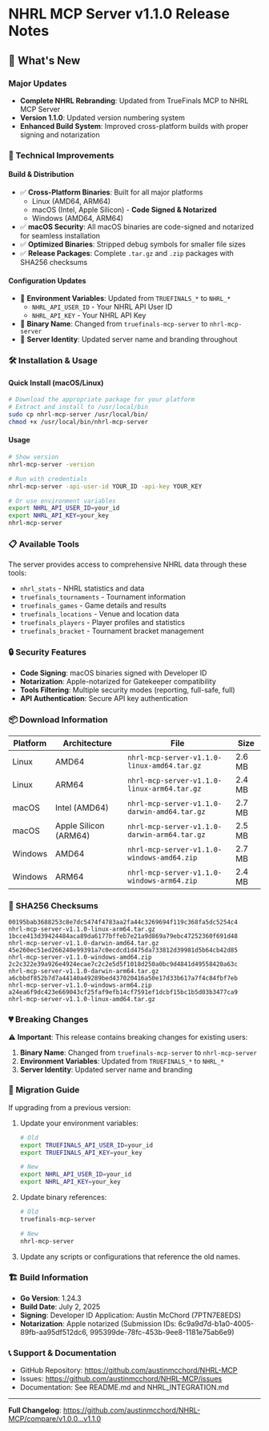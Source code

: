 # NHRL MCP Server v1.1.0 Release Notes

## 🚀 What's New

### Major Updates
- **Complete NHRL Rebranding**: Updated from TrueFinals MCP to NHRL MCP Server
- **Version 1.1.0**: Updated version numbering system
- **Enhanced Build System**: Improved cross-platform builds with proper signing and notarization

### 🔧 Technical Improvements

#### Build & Distribution
- ✅ **Cross-Platform Binaries**: Built for all major platforms
  - Linux (AMD64, ARM64)
  - macOS (Intel, Apple Silicon) - **Code Signed & Notarized**
  - Windows (AMD64, ARM64)
- ✅ **macOS Security**: All macOS binaries are code-signed and notarized for seamless installation
- ✅ **Optimized Binaries**: Stripped debug symbols for smaller file sizes
- ✅ **Release Packages**: Complete `.tar.gz` and `.zip` packages with SHA256 checksums

#### Configuration Updates
- 🔄 **Environment Variables**: Updated from `TRUEFINALS_*` to `NHRL_*`
  - `NHRL_API_USER_ID` - Your NHRL API User ID
  - `NHRL_API_KEY` - Your NHRL API Key
- 🔄 **Binary Name**: Changed from `truefinals-mcp-server` to `nhrl-mcp-server`
- 🔄 **Server Identity**: Updated server name and branding throughout

### 🛠️ Installation & Usage

#### Quick Install (macOS/Linux)
```bash
# Download the appropriate package for your platform
# Extract and install to /usr/local/bin
sudo cp nhrl-mcp-server /usr/local/bin/
chmod +x /usr/local/bin/nhrl-mcp-server
```

#### Usage
```bash
# Show version
nhrl-mcp-server -version

# Run with credentials
nhrl-mcp-server -api-user-id YOUR_ID -api-key YOUR_KEY

# Or use environment variables
export NHRL_API_USER_ID=your_id
export NHRL_API_KEY=your_key
nhrl-mcp-server
```

### 📋 Available Tools
The server provides access to comprehensive NHRL data through these tools:
- `nhrl_stats` - NHRL statistics and data
- `truefinals_tournaments` - Tournament information
- `truefinals_games` - Game details and results
- `truefinals_locations` - Venue and location data
- `truefinals_players` - Player profiles and statistics
- `truefinals_bracket` - Tournament bracket management

### 🔒 Security Features
- **Code Signing**: macOS binaries signed with Developer ID
- **Notarization**: Apple-notarized for Gatekeeper compatibility
- **Tools Filtering**: Multiple security modes (reporting, full-safe, full)
- **API Authentication**: Secure API key authentication

### 📦 Download Information

| Platform | Architecture | File | Size |
|----------|-------------|------|------|
| Linux | AMD64 | `nhrl-mcp-server-v1.1.0-linux-amd64.tar.gz` | 2.6 MB |
| Linux | ARM64 | `nhrl-mcp-server-v1.1.0-linux-arm64.tar.gz` | 2.4 MB |
| macOS | Intel (AMD64) | `nhrl-mcp-server-v1.1.0-darwin-amd64.tar.gz` | 2.7 MB |
| macOS | Apple Silicon (ARM64) | `nhrl-mcp-server-v1.1.0-darwin-arm64.tar.gz` | 2.5 MB |
| Windows | AMD64 | `nhrl-mcp-server-v1.1.0-windows-amd64.zip` | 2.7 MB |
| Windows | ARM64 | `nhrl-mcp-server-v1.1.0-windows-arm64.zip` | 2.4 MB |

### 🔐 SHA256 Checksums
```
00195bab3688253c8e7dc5474f4783aa2fa44c3269694f119c368fa5dc5254c4  nhrl-mcp-server-v1.1.0-linux-arm64.tar.gz
1bcce413d39424484aca89da6177bffeb7e21a9d869a79ebc47252360f691d48  nhrl-mcp-server-v1.1.0-darwin-amd64.tar.gz
45e260ec51ed266240e99391a7c0ecdcd1d475da733812d39981d5b64cb42d85  nhrl-mcp-server-v1.1.0-windows-amd64.zip
2c2c322e39a926e4924ecae7c2c2e5d5f1018d250a0bc9d4841d49558420a63c  nhrl-mcp-server-v1.1.0-darwin-arm64.tar.gz
a6cbbdf852b7d7a44140a49289bed437020416a50e17d33b617a7f4c84fbf7eb  nhrl-mcp-server-v1.1.0-windows-arm64.zip
a24ea6f9dc423e669043cf25faf9efb14cf7591ef1dcbf15bc1b5d03b3477ca9  nhrl-mcp-server-v1.1.0-linux-amd64.tar.gz
```

### 💔 Breaking Changes
⚠️ **Important**: This release contains breaking changes for existing users:

1. **Binary Name**: Changed from `truefinals-mcp-server` to `nhrl-mcp-server`
2. **Environment Variables**: Updated from `TRUEFINALS_*` to `NHRL_*`
3. **Server Identity**: Updated server name and branding

### 🔄 Migration Guide
If upgrading from a previous version:

1. Update your environment variables:
   ```bash
   # Old
   export TRUEFINALS_API_USER_ID=your_id
   export TRUEFINALS_API_KEY=your_key
   
   # New
   export NHRL_API_USER_ID=your_id
   export NHRL_API_KEY=your_key
   ```

2. Update binary references:
   ```bash
   # Old
   truefinals-mcp-server
   
   # New
   nhrl-mcp-server
   ```

3. Update any scripts or configurations that reference the old names.

### 🏗️ Build Information
- **Go Version**: 1.24.3
- **Build Date**: July 2, 2025
- **Signing**: Developer ID Application: Austin McChord (7PTN7E8EDS)
- **Notarization**: Apple notarized (Submission IDs: 6c9a9d7d-b1a0-4005-89fb-aa95df512dc6, 995399de-78fc-453b-9ee8-1181e75ab6e9)

### 📞 Support & Documentation
- GitHub Repository: https://github.com/austinmcchord/NHRL-MCP
- Issues: https://github.com/austinmcchord/NHRL-MCP/issues
- Documentation: See README.md and NHRL_INTEGRATION.md

---

**Full Changelog**: https://github.com/austinmcchord/NHRL-MCP/compare/v1.0.0...v1.1.0 